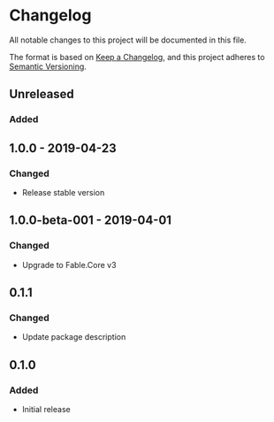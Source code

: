 # Changelog
All notable changes to this project will be documented in this file.

The format is based on [Keep a Changelog](https://keepachangelog.com/en/1.0.0/),
and this project adheres to [Semantic Versioning](https://semver.org/spec/v2.0.0.html).

## Unreleased

### Added

## 1.0.0 - 2019-04-23

### Changed

* Release stable version

## 1.0.0-beta-001 - 2019-04-01

### Changed

* Upgrade to Fable.Core v3

## 0.1.1

### Changed

* Update package description

## 0.1.0

### Added

* Initial release
